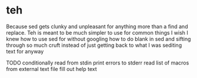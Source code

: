 # teh

Because sed gets clunky and unpleasant for anything more than a find and replace.  Teh is meant to be much simpler to use for common things I wish I knew how to use sed for without googling how to do blank in sed and sifting through so much cruft instead of just getting back to what I was sediting text for anyway

TODO
  conditionally read from stdin
  print errors to stderr
  read list of macros from external text file
  fill out help text
